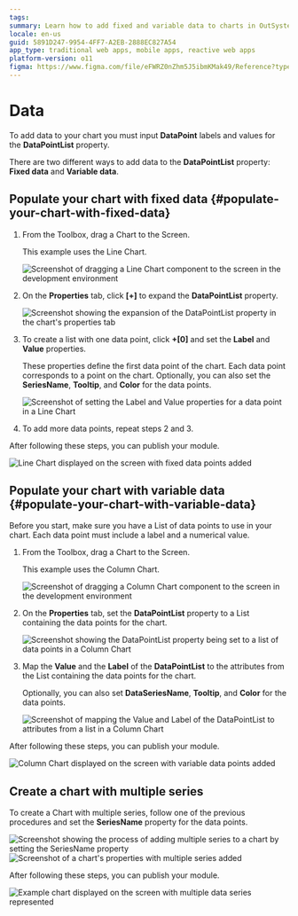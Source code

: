 ```yaml
---
tags:
summary: Learn how to add fixed and variable data to charts in OutSystems 11 (O11) using the DataPointList property.
locale: en-us
guid: 5891D247-9954-4FF7-A2EB-2888EC827A54
app_type: traditional web apps, mobile apps, reactive web apps
platform-version: o11
figma: https://www.figma.com/file/eFWRZ0nZhm5J5ibmKMak49/Reference?type=design&node-id=2409%3A4136&mode=design&t=Ix2yojgoXorQvo4C-1
---
```


# Data

To add data to your chart you must input **DataPoint** labels and values for the **DataPointList** property.

There are two different ways to add data to the **DataPointList** property: **Fixed data** and **Variable data**.

## Populate your chart with fixed data {#populate-your-chart-with-fixed-data} 

1. From the Toolbox, drag a Chart to the Screen. 

    This example uses the Line Chart.

    ![Screenshot of dragging a Line Chart component to the screen in the development environment](images/chartline-drag-ss.png "Dragging a Line Chart to the Screen")

1. On the **Properties** tab, click **[+]** to expand the **DataPointList** property.  

    ![Screenshot showing the expansion of the DataPointList property in the chart's properties tab](images/chartline-expand-ss.png "Expanding the DataPointList Property")

1. To create a list with one data point, click **+[0]** and set the **Label** and **Value** properties.
    
    These properties define the first data point of the chart. Each data point corresponds to a point on the chart. Optionally, you can also set the **SeriesName**, **Tooltip**, and **Color** for the data points.

    ![Screenshot of setting the Label and Value properties for a data point in a Line Chart](images/chartline-datapoint-ss.png "Setting Label and Value for Data Points")

1. To add more data points, repeat steps 2 and 3.

After following these steps, you can publish your module.

![Line Chart displayed on the screen with fixed data points added](images/chartline-result-data.png "Line Chart with Fixed Data")

## Populate your chart with variable data {#populate-your-chart-with-variable-data} 

Before you start, make sure you have a List of data points to use in your chart. Each data point must include a label and a numerical value.

1. From the Toolbox, drag a Chart to the Screen.

    This example uses the Column Chart.

    ![Screenshot of dragging a Column Chart component to the screen in the development environment](images/chartcolumn-drag-ss.png "Dragging a Column Chart to the Screen")

1. On the **Properties** tab, set the **DataPointList** property to a List containing the data points for the chart.

    ![Screenshot showing the DataPointList property being set to a list of data points in a Column Chart](images/chart-data-datapointlist-ss.png "Setting the DataPointList Property")

1. Map the **Value** and the **Label** of the **DataPointList** to the attributes from the List containing the data points for the chart.

    Optionally, you can also set **DataSeriesName**, **Tooltip**, and **Color** for the data points.

    ![Screenshot of mapping the Value and Label of the DataPointList to attributes from a list in a Column Chart](images/chart-data-mapping-ss.png "Mapping Data Points to List Attributes")

After following these steps, you can publish your module. 

![Column Chart displayed on the screen with variable data points added](images/chart-data-result.png "Column Chart with Variable Data")

## Create a chart with multiple series

To create a Chart with multiple series, follow one of the previous procedures and set the **SeriesName** property for the data points.

![Screenshot showing the process of adding multiple series to a chart by setting the SeriesName property](images/chart-data-addseries-ss.png "Adding Multiple Series to a Chart")
![Screenshot of a chart's properties with multiple series added](images/chart-data-multiple-series-ss.png "Chart with Multiple Series")

After following these steps, you can publish your module. 

![Example chart displayed on the screen with multiple data series represented](images/chart-example-multiple-series.png "Example of a Chart with Multiple Series")
